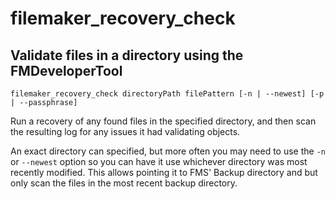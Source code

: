 # filemaker_recovery_check

## Validate files in a directory using the FMDeveloperTool

```
filemaker_recovery_check directoryPath filePattern [-n | --newest] [-p | --passphrase]
```

Run a recovery of any found files in the specified directory, and then scan the resulting log for any issues it had validating objects.

An exact directory can specified, but more often you may need to use the `-n` or `--newest` option so you can have it use whichever directory was most recently modified. This allows pointing it to FMS' Backup directory and but only scan the files in the most recent backup directory.

